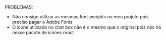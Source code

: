 PROBLEMAS:
- Não consigo utilizar as mesmas font-weights no meu projeto pois preciso pagar o Adobe Fonts
- O ícone utilizado no chat box não é o mesmo que o original pois não há nesse pacote de ícones react
